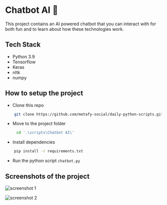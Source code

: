 
# Chatbot AI 🤖

This project contains an AI powered chatbot that you can interact with for both fun and to learn about how these technologies work.

## Tech Stack

* Python 3.9
* Tensorflow
* Keras
* nltk
* numpy

## How to setup the project

* Clone this repo

```bash
    git clone https://github.com/metafy-social/daily-python-scripts.git
```

* Move to the project folder
```bash
     cd '.\scripts\Chatbot AI\'
```

* Install dependencies
```bash
    pip install -r requirements.txt
```

* Run the python script `chatbot.py`


## Screenshots of the project


![screenshot 1](https://user-images.githubusercontent.com/61963664/193405239-5403c601-2c5b-4443-b463-1452e72cbb20.PNG)

![screenshot 2](https://user-images.githubusercontent.com/61963664/193405262-5b05c68b-994c-4b04-ba77-df878d3f42c8.PNG)